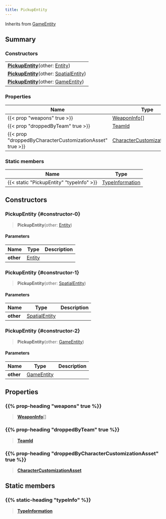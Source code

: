 ```yaml
---
title: PickupEntity
---
```


Inherits from [GameEntity](/vext/ref/client/type/gameentity)

## Summary

### Constructors

|  |
| --- |
| **[PickupEntity](#constructor-0)**(other: [Entity](/vext/ref/shared/type/entity)) |
| **[PickupEntity](#constructor-1)**(other: [SpatialEntity](/vext/ref/shared/type/spatialentity)) |
| **[PickupEntity](#constructor-2)**(other: [GameEntity](/vext/ref/client/type/gameentity)) |

### Properties

| Name | Type |
| ---- | ---- |
| {{< prop "weapons" true >}} | [WeaponInfo](/vext/ref/client/type/weaponinfo)[] |
| {{< prop "droppedByTeam" true >}} | [TeamId](/vext/ref/fb/teamid) |
| {{< prop "droppedByCharacterCustomizationAsset" true >}} | [CharacterCustomizationAsset](/vext/ref/fb/charactercustomizationasset) |

### Static members

| Name | Type |
| ---- | ---- |
| {{< static "PickupEntity" "typeInfo" >}} | [TypeInformation](/vext/ref/shared/type/typeinformation) |

## Constructors

### PickupEntity {#constructor-0}

> **PickupEntity**(other: [Entity](/vext/ref/shared/type/entity))

#### Parameters

| Name | Type | Description |
| ---- | ---- | ----------- |
| **other** | [Entity](/vext/ref/shared/type/entity) |  |

### PickupEntity {#constructor-1}

> **PickupEntity**(other: [SpatialEntity](/vext/ref/shared/type/spatialentity))

#### Parameters

| Name | Type | Description |
| ---- | ---- | ----------- |
| **other** | [SpatialEntity](/vext/ref/shared/type/spatialentity) |  |

### PickupEntity {#constructor-2}

> **PickupEntity**(other: [GameEntity](/vext/ref/client/type/gameentity))

#### Parameters

| Name | Type | Description |
| ---- | ---- | ----------- |
| **other** | [GameEntity](/vext/ref/client/type/gameentity) |  |

## Properties

### {{% prop-heading "weapons" true %}}

> **[WeaponInfo](/vext/ref/client/type/weaponinfo)**[]

### {{% prop-heading "droppedByTeam" true %}}

> **[TeamId](/vext/ref/fb/teamid)**

### {{% prop-heading "droppedByCharacterCustomizationAsset" true %}}

> **[CharacterCustomizationAsset](/vext/ref/fb/charactercustomizationasset)**

## Static members

### {{% static-heading "typeInfo" %}}

> **[TypeInformation](/vext/ref/shared/type/typeinformation)**

